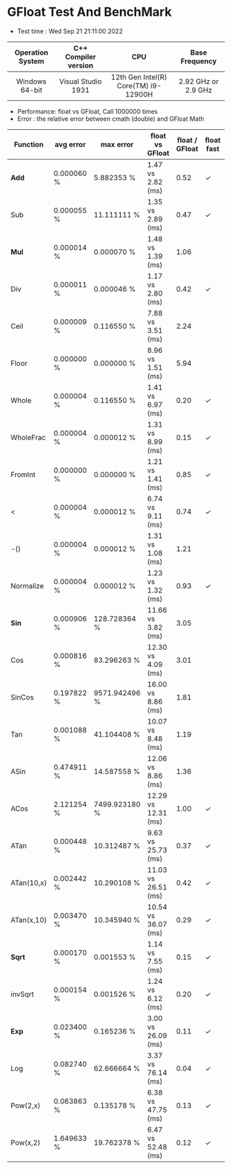 # GFloat Test And BenchMark
 * Test time : Wed Sep 21 21:11:00 2022

|Operation System| C++ Compiler version |CPU  | Base Frequency  |
|:--:|:--:|:--:|:--:|
|Windows 64-bit|Visual Studio 1931|12th Gen Intel(R) Core(TM) i9-12900H|2.92 GHz or  2.9 GHz |
 * Performance: float vs GFloat,  Call 1000000 times
 * Error : the relative error between cmath (double) and GFloat Math 

|Function| avg error|max error| float vs GFloat | float / GFloat | float fast| GFloat fast|
|--|--|--|--|--|--|--|
|**Add**|0.000060 %|5.882353 %|1.47 vs 2.82  (ms) |0.52|$\checkmark$||
|Sub|0.000055 %|11.111111 %|1.35 vs 2.89  (ms) |0.47|$\checkmark$||
|**Mul**|0.000014 %|0.000070 %|1.48 vs 1.39  (ms) |1.06||$\checkmark$|
|Div|0.000011 %|0.000046 %|1.17 vs 2.80  (ms) |0.42|$\checkmark$||
|Ceil|0.000009 %|0.116550 %|7.88 vs 3.51  (ms) |2.24||$\checkmark$|
|Floor|0.000000 %|0.000000 %|8.96 vs 1.51  (ms) |5.94||$\checkmark$|
|Whole|0.000004 %|0.116550 %|1.41 vs 6.97  (ms) |0.20|$\checkmark$||
|WholeFrac|0.000004 %|0.000012 %|1.31 vs 8.99  (ms) |0.15|$\checkmark$||
|FromInt|0.000000 %|0.000000 %|1.21 vs 1.41  (ms) |0.85|$\checkmark$||
|<|0.000004 %|0.000012 %|6.74 vs 9.11  (ms) |0.74|$\checkmark$||
|-()|0.000004 %|0.000012 %|1.31 vs 1.08  (ms) |1.21||$\checkmark$|
|Normalize|0.000004 %|0.000012 %|1.23 vs 1.32  (ms) |0.93|$\checkmark$||
|**Sin**|0.000906 %|128.728364 %|11.66 vs 3.82  (ms) |3.05||$\checkmark$|
|Cos|0.000816 %|83.296263 %|12.30 vs 4.09  (ms) |3.01||$\checkmark$|
|SinCos|0.197822 %|9571.942496 %|16.00 vs 8.86  (ms) |1.81||$\checkmark$|
|Tan|0.001088 %|41.104408 %|10.07 vs 8.48  (ms) |1.19||$\checkmark$|
|ASin|0.474911 %|14.587558 %|12.06 vs 8.86  (ms) |1.36||$\checkmark$|
|ACos|2.121254 %|7499.923180 %|12.29 vs 12.31  (ms) |1.00|$\checkmark$||
|ATan|0.000448 %|10.312487 %|9.63 vs 25.73  (ms) |0.37|$\checkmark$||
|ATan(10,x)|0.002442 %|10.290108 %|11.03 vs 26.51  (ms) |0.42|$\checkmark$||
|ATan(x,10)|0.003470 %|10.345940 %|10.54 vs 36.07  (ms) |0.29|$\checkmark$||
|**Sqrt**|0.000170 %|0.001553 %|1.14 vs 7.55  (ms) |0.15|$\checkmark$||
|invSqrt|0.000154 %|0.001526 %|1.24 vs 6.12  (ms) |0.20|$\checkmark$||
|**Exp**|0.023400 %|0.165236 %|3.00 vs 26.09  (ms) |0.11|$\checkmark$||
|Log|0.082740 %|62.666664 %|3.37 vs 76.14  (ms) |0.04|$\checkmark$||
|Pow(2,x)|0.063863 %|0.135178 %|6.38 vs 47.75  (ms) |0.13|$\checkmark$||
|Pow(x,2)|1.649633 %|19.762378 %|6.47 vs 52.48  (ms) |0.12|$\checkmark$||
